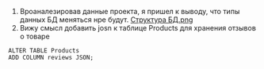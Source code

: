 1. Вроаналезировав данные проекта, я пришел к выводу, что типы данных БД меняться нре будут. [Структура БД.png](https://github.com/dvlonkin/database_otus/blob/8ace7ce100213dec2729f27713f54223ad23a84a/%D0%A1%D1%82%D1%80%D1%83%D0%BA%D1%82%D1%83%D1%80%D0%B0%20%D0%91%D0%94.png)  
2. Вижу смысл добавить josn к таблице Products для хранения отзывов о товаре

```
ALTER TABLE Products
ADD COLUMN reviews JSON;
```
